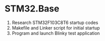 # STM32.Base

1. Research STM32F103C8T6 startup codes
2. Makefile and Linker script for initial startup
3. Program and launch Blinky test application

















